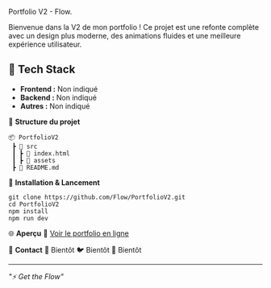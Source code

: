 Portfolio V2 - Flow.

Bienvenue dans la V2 de mon portfolio !
Ce projet est une refonte complète avec un design plus moderne, des animations fluides et une meilleure expérience utilisateur.

## 🚀 **Tech Stack**
- **Frontend :** Non indiqué
- **Backend :** Non indiqué
- **Autres :** Non indiqué

📂 **Structure du projet**
```
📦 PortfolioV2
 ┣ 📂 src
 ┃ ┣ 📄 index.html
 ┃ ┣ 📂 assets
 ┣ 📄 README.md
```

🚀 **Installation & Lancement**
```
git clone https://github.com/Flow/PortfolioV2.git
cd PortfolioV2
npm install
npm run dev
```

🌐 **Aperçu**
🔗 [Voir le portfolio en ligne](github.com/MrFlorentin/portfolio-v2)

🤝 **Contact**
📩 Bientôt
🐦 Bientôt
💼 Bientôt

---
_"⚡️ Get the Flow"_

